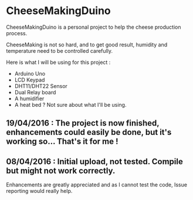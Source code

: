 # CheeseMakingDuino

CheeseMakingDuino is a personal project to help the cheese production process.

CheeseMaking is not so hard, and to get good result, humidity and temperature need to be controlled carefully.

Here is what I will be using for this project :
- Arduino Uno
- LCD Keypad
- DHT11/DHT22 Sensor
- Dual Relay board
- A humidifier
- A heat bed ? Not sure about what I'll be using.

19/04/2016 : The project is now finished, enhancements could easily be done, but it's working so... That's it for me !
-

08/04/2016 : Initial upload, not tested. Compile but might not work correctly.
-

Enhancements are greatly appreciated and as I cannot test the code, Issue reporting would really help.
